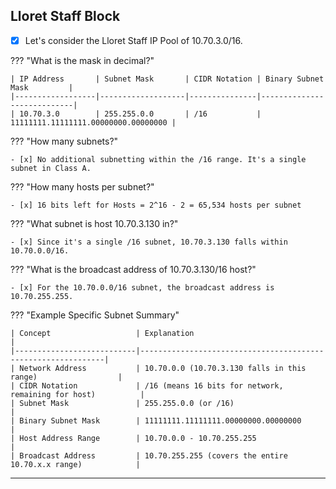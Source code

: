 
## Lloret Staff Block

- [x] Let's consider the Lloret Staff IP Pool of 10.70.3.0/16.

??? "What is the mask in decimal?"

    | IP Address       | Subnet Mask       | CIDR Notation | Binary Subnet Mask         |
    |------------------|-------------------|---------------|----------------------------|
    | 10.70.3.0        | 255.255.0.0       | /16           | 11111111.11111111.00000000.00000000 |

??? "How many subnets?"

    - [x] No additional subnetting within the /16 range. It's a single subnet in Class A.

??? "How many hosts per subnet?"

    - [x] 16 bits left for Hosts = 2^16 - 2 = 65,534 hosts per subnet

??? "What subnet is host 10.70.3.130 in?"

    - [x] Since it's a single /16 subnet, 10.70.3.130 falls within 10.70.0.0/16.

??? "What is the broadcast address of 10.70.3.130/16 host?"

    - [x] For the 10.70.0.0/16 subnet, the broadcast address is 10.70.255.255.

??? "Example Specific Subnet Summary"

    | Concept                   | Explanation                                                  |
    |---------------------------|--------------------------------------------------------------|
    | Network Address           | 10.70.0.0 (10.70.3.130 falls in this range)                  |
    | CIDR Notation             | /16 (means 16 bits for network, remaining for host)          |
    | Subnet Mask               | 255.255.0.0 (or /16)                                         |
    | Binary Subnet Mask        | 11111111.11111111.00000000.00000000                          |
    | Host Address Range        | 10.70.0.0 - 10.70.255.255                                    |
    | Broadcast Address         | 10.70.255.255 (covers the entire 10.70.x.x range)            |

---

